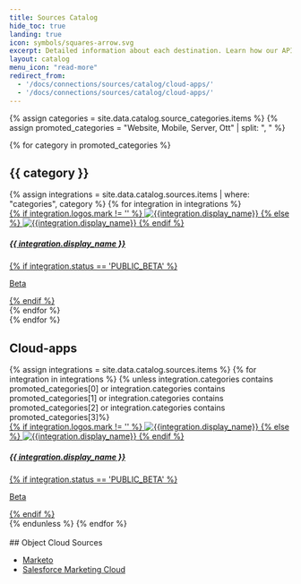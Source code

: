 ```yaml
---
title: Sources Catalog
hide_toc: true
landing: true
icon: symbols/squares-arrow.svg
excerpt: Detailed information about each destination. Learn how our API methods are implemented for that destination.
layout: catalog
menu_icon: "read-more"
redirect_from:
  - '/docs/connections/sources/catalog/cloud-apps/'
  - '/docs/connections/sources/catalog/cloud-apps/'
---
```


<div class="destinations-catalog">
  {% assign categories = site.data.catalog.source_categories.items %}
  {% assign promoted_categories = "Website, Mobile, Server, Ott" | split: ", " %}

  {% for category in promoted_categories %}
    <div class="destinations-catalog__section markdown" id="{{ category | slugify }}">
      <h2 class="destinations-catalog__title" id="{{ category | slugify }}">
        {{ category }}
      </h2>
      <div class="flex flex--wrap waffle waffle--xlarge">
        {% assign integrations = site.data.catalog.sources.items | where: "categories", category %}
        {% for integration in integrations %}
          <div class="flex__column flex__column--6">
            <a class="thumbnail-integration" href="{{ site.baseurl }}/{{ integration.url }}">
              <div class="thumbnail-integration__content flex flex--wrap flex--middle gutter gutter--xlarge">
                <div class="flex__column flex__column--12 flex__column--2@medium thumbnail-integration__logo-wrapper">
                  {% if integration.logos.mark != '' %}
                    <img class="thumbnail-integration__logo image" alt="{{integration.display_name}}" src="{{integration.logo.url}}" />
                  {% else %}
                    <img class="thumbnail-integration__logo image" alt="{{integration.display_name}}" src="{{integration.logo.url}}" />
                  {% endif %}
                </div>
                <h5 class="flex__column flex__column--12 flex__column--10@medium">{{ integration.display_name }}</h5>
              </div>
              {% if integration.status == 'PUBLIC_BETA' %}
                <p class="thumbnail-integration__label">Beta</p>
              {% endif %}
            </a>
          </div>
        {% endfor %}
      </div>
    </div>
  {% endfor %}


  <div class="destinations-catalog__section markdown" id="cloud-apps">
    <h2 class="destinations-catalog__title" id="cloud-apps">
      Cloud-apps
    </h2>
    <div class="flex flex--wrap waffle waffle--xlarge">
      {% assign integrations = site.data.catalog.sources.items %}
      {% for integration in integrations %}
        {% unless integration.categories contains promoted_categories[0] or integration.categories contains promoted_categories[1] or integration.categories contains promoted_categories[2] or integration.categories contains promoted_categories[3]%}
          <div class="flex__column flex__column--6">
            <a class="thumbnail-integration" href="{{ site.baseurl }}/{{ integration.url }}">
              <div class="thumbnail-integration__content flex flex--wrap flex--middle gutter gutter--xlarge">
                <div class="flex__column flex__column--12 flex__column--2@medium thumbnail-integration__logo-wrapper">
                  {% if integration.logos.mark != '' %}
                    <img class="thumbnail-integration__logo image" alt="{{integration.display_name}}" src="{{integration.logo.url}}" />
                  {% else %}
                    <img class="thumbnail-integration__logo image" alt="{{integration.display_name}}" src="{{integration.logo.url}}" />
                  {% endif %}
                </div>
                <h5 class="flex__column flex__column--12 flex__column--10@medium">{{ integration.display_name }}</h5>
              </div>
              {% if integration.status == 'PUBLIC_BETA' %}
                <p class="thumbnail-integration__label">Beta</p>
              {% endif %}
            </a>
          </div>
        {% endunless %}
      {% endfor %}
    </div>
  </div>
</div>

<br/>
## Object Cloud Sources


- [Marketo](/docs/connections/sources/catalog/cloud-apps/marketo/)
- [Salesforce Marketing Cloud](/docs/connections/sources/catalog/cloud-apps/salesforce-marketing-cloud/)
